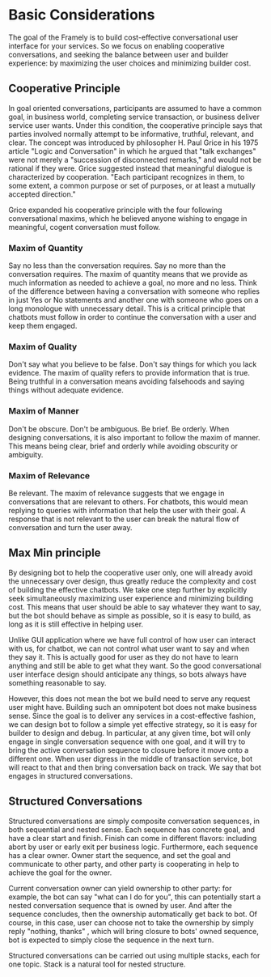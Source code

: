 # Basic Considerations
The goal of the Framely is to build cost-effective conversational user interface for your services. So we focus on enabling cooperative conversations, and seeking the balance between user and builder experience: by maximizing the user choices and minimizing builder cost.

## Cooperative Principle
In goal oriented conversations, participants are assumed to have a common goal, in business world, completing service transaction, or business deliver service user wants. Under this condition, the cooperative principle says that parties involved normally attempt to be informative, truthful, relevant, and clear. The concept was introduced by philosopher H. Paul Grice in his 1975 article "Logic and Conversation" in which he argued that "talk exchanges" were not merely a "succession of disconnected remarks," and would not be rational if they were. Grice suggested instead that meaningful dialogue is characterized by cooperation. "Each participant recognizes in them, to some extent, a common purpose or set of purposes, or at least a mutually accepted direction."

Grice expanded his cooperative principle with the four following conversational maxims, which he believed anyone wishing to engage in meaningful, cogent conversation must follow.

### Maxim of Quantity
Say no less than the conversation requires. Say no more than the conversation requires. The maxim of quantity means that we provide as much information as needed to achieve a goal, no more and no less. Think of the difference between having a conversation with someone who replies in just Yes or No statements and another one with someone who goes on a long monologue with unnecessary detail. This is a critical principle that chatbots must follow in order to continue the conversation with a user and keep them engaged. 

### Maxim of Quality
Don't say what you believe to be false. Don't say things for which you lack evidence. The maxim of quality refers to provide information that is true. Being truthful in a conversation means avoiding falsehoods and saying things without adequate evidence. 

### Maxim of Manner
Don't be obscure. Don't be ambiguous. Be brief. Be orderly. When designing conversations, it is also important to follow the maxim of manner. This means being clear, brief and orderly while avoiding obscurity or ambiguity.  

### Maxim of Relevance
Be relevant. The maxim of relevance suggests that we engage in conversations that are relevant to others. For chatbots, this would mean replying to queries with information that help the user with their goal. A response that is not relevant to the user can break the natural flow of conversation and turn the user away.  


## Max Min principle
By designing bot to help the cooperative user only, one will already avoid the unnecessary over design, thus greatly reduce the complexity and cost of building the effective chatbots. We take one step further by explicitly seek simultaneously maximizing user experience and minimizing building cost. This means that user should be able to say whatever they want to say, but the bot should behave as simple as possible, so it is easy to build, as long as it is still effective in helping user.

Unlike GUI application where we have full control of how user can interact with us, for chatbot, we can not control what user want to say and when they say it. This is actually good for user as they do not have to learn anything and still be able to get what they want. So the good conversational user interface design should anticipate any things, so bots always have something reasonable to say. 

However, this does not mean the bot we build need to serve any request user might have. Building such an omnipotent bot does not make business sense. Since the goal is to deliver any services in a cost-effective fashion, we can design bot to follow a simple yet effective strategy, so it is easy for builder to design and debug. In particular, at any given time, bot will only engage in single conversation sequence with one goal, and it will try to bring the active conversation sequence to closure before it move onto a different one. When user digress in the middle of transaction service, bot will react to that and then bring conversation back on track. We say that bot engages in structured conversations.


## Structured Conversations
Structured conversations are simply composite conversation sequences, in both sequential and nested sense. Each sequence has concrete goal, and have a clear start and finish. Finish can come in different flavors: including abort by user or early exit per business logic. Furthermore, each sequence has a clear owner. Owner start the sequence, and set the goal and communicate to other party, and  other party is cooperating in help to achieve the goal for the owner. 

Current conversation owner can yield ownership to other party: for example, the bot can say "what can I do for you", this can potentially start a nested conversation sequence that is owned by user. And after the sequence concludes, then the ownership automatically get back to bot. Of course, in this case, user can choose not to take the ownership by simply reply "nothing, thanks" , which will bring closure to bots' owned sequence, bot is expected to simply close the sequence in the next turn. 

Structured conversations can be carried out using multiple stacks, each for one topic. Stack is a natural tool for nested structure.
